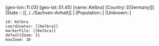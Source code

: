 ﻿---
location: [51.45,11.03]
mapzoom: [7,12] 
mapmarker: city 
type: City
tags:
- geo/City


SpocWebEntityId: 31373
isDeleted: false
confidential: public

---
[geo-lon::11.03]
[geo-lat::51.45]
[name::Kelbra]
[Country::[[Germany]]]
[State :: [[../../Sachsen-Anhalt]] ]
[Population::]
[Unknown::]


```leaflet
id: Kelbra
coordinates: [[Kelbra]]
markerFile: [[Kelbra]]
defaultZoom: 11 
maxZoom: 18
```
